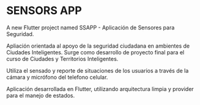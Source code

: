 # SENSORS APP

A new Flutter project named SSAPP - Aplicación de Sensores para Seguridad.

Apliación orientada al apoyo de la seguridad ciudadana en ambientes de Ciudades Inteligentes.
Surge como desarrollo de proyecto final para el curso de Ciudades y Territorios Inteligentes.

Utiliza el sensado y reporte de situaciones de los usuarios a través de la cámara y micrófono del telefono celular.

Aplicación desarrollada en Flutter, utilizando arquitectura limpia y provider para el manejo de estados. 
